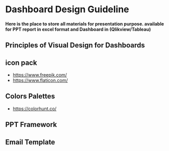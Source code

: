 # Dashboard Design Guideline
#### Here is the place to store all materials for presentation purpose. available for PPT report in excel format and Dashboard in (Qlikview/Tableau)
## Principles of Visual Design for Dashboards


## icon pack
- https://www.freepik.com/
- https://www.flaticon.com/


## Colors Palettes
- https://colorhunt.co/


## PPT Framework


## Email Template
